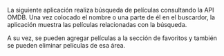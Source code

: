 La siguiente aplicación realiza búsqueda de películas consultando la API OMDB. Una vez colocado el nombre o una parte de él en el buscardor, la aplicación muestra las películas relacionadas con la búsqueda. 

A su vez, se pueden agregar películas a la sección de favoritos y también se pueden eliminar películas de esa área. 

